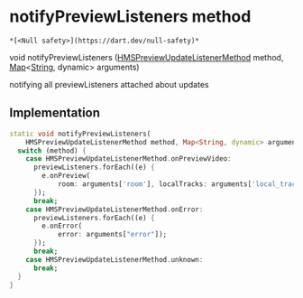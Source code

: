 


# notifyPreviewListeners method




    *[<Null safety>](https://dart.dev/null-safety)*




void notifyPreviewListeners
([HMSPreviewUpdateListenerMethod](../../enum_hms_preview_update_listener_method/HMSPreviewUpdateListenerMethod-class.md) method, [Map](https://api.flutter.dev/flutter/dart-core/Map-class.html)&lt;[String](https://api.flutter.dev/flutter/dart-core/String-class.html), dynamic> arguments)





<p>notifying all previewListeners attached about updates</p>



## Implementation

```dart
static void notifyPreviewListeners(
    HMSPreviewUpdateListenerMethod method, Map<String, dynamic> arguments) {
  switch (method) {
    case HMSPreviewUpdateListenerMethod.onPreviewVideo:
      previewListeners.forEach((e) {
        e.onPreview(
            room: arguments['room'], localTracks: arguments['local_tracks']);
      });
      break;
    case HMSPreviewUpdateListenerMethod.onError:
      previewListeners.forEach((e) {
        e.onError(
            error: arguments["error"]);
      });
      break;
    case HMSPreviewUpdateListenerMethod.unknown:
      break;
  }
}
```







